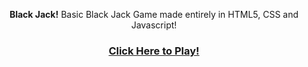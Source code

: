 <p align="center"> <b>Black Jack!</b>
Basic Black Jack Game made entirely in HTML5, CSS and Javascript!
<h3 align="center"><a href="https://ironprog.github.io/BlackJack.github.io/">Click Here to Play!</a></h3></p>
